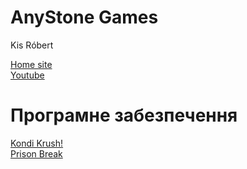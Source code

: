 # AnyStone Games

Kis Róbert  

[Home site](https://anystone.games)  
[Youtube](https://www.youtube.com/@AnyStoneGames)  

# Програмне забезпечення
[Kondi Krush!](../sf-games/k/sg-kondikrush.md)  
[Prison Break](../sf-games/p/sg-prisonbreak.md)  
